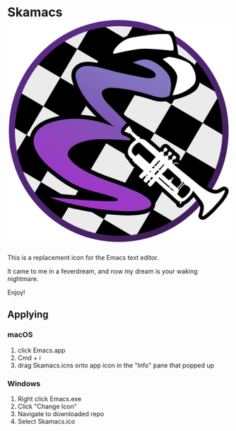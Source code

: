 # Skamacs ![emacs logo with checkered background, a hat, and a trumpet](images/Skamacs.png)

This is a replacement icon for the Emacs text editor.

It came to me in a feverdream, and now my dream is your waking nightmare.

Enjoy!

## Applying

### macOS

1. click Emacs.app
2. Cmd + i
3. drag Skamacs.icns onto app icon in the "Info" pane that popped up

### Windows

1. Right click Emacs.exe
2. Click "Change Icon"
3. Navigate to downloaded repo
4. Select Skamacs.ico


